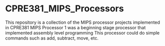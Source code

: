# CPRE381_MIPS_Processors
This repository is a collection of the MIPS processor projects implemented in CPRE381
MIPS Processor 1 was a beginning stage processor that implemented assembly level programming
This processor could do simple commands such as add, subtract, move, etc.

